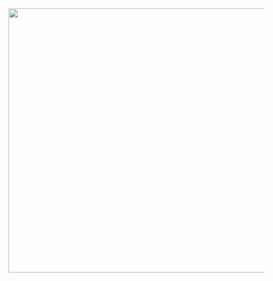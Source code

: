 <div align="center">
<img width="519" src="https://github.com/user-attachments/assets/c4b873ef-b072-48cc-9bf6-65781ec80973" />
</div>
